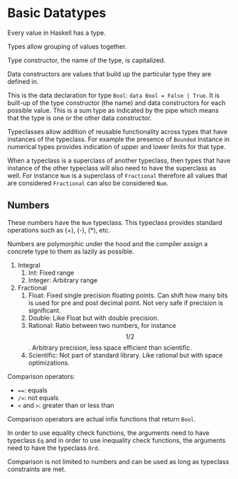 # Basic Datatypes

Every value in Haskell has a type.

Types allow grouping of values together.

Type constructor, the name of the type, is capitalized.

Data constructors are values that build up the particular type they are defined in.

This is the data declaration for type `Bool`: `data Bool = False | True`. It is built-up of the type constructor (the name) and data constructors for each possible value. This is a sum type as indicated by the pipe which means that the type is one or the other data constructor.

Typeclasses allow addition of reusable functionality across types that have instances of the typeclass. For example the presence of `Bounded` instance in numerical types provides indication of upper and lower limits for that type.

When a typeclass is a superclass of another typeclass, then types that have instance of the other typeclass will also need to have the superclass as well. For instance `Num` is a superclass of `Fractional` therefore all values that are considered `Fractional` can also be considered `Num`.

## Numbers

These numbers have the `Num` typeclass. This typeclass provides standard operations such as (+), (-), (*), etc.

Numbers are polymorphic under the hood and the compiler assign a concrete type to them as lazily as possible.

1. Integral
   1. Int: Fixed range
   2. Integer: Arbitrary range
2. Fractional
   1. Float: Fixed single precision floating points. Can shift how many bits is used for pre and post decimal point. Not very safe if precision is significant.
   2. Double: Like Float but with double precision.
   3. Rational: Ratio between two numbers, for instance $$1/2$$. Arbitrary precision, less space efficient than scientific.
   4. Scientific:  Not part of standard library. Like rational but with space optimizations.

Comparison operators:

-  `==`: equals
- `/=`: not equals
- `<` and `>`: greater than or less than

Comparison operators are actual infix functions that return `Bool`.

In order to use equality check functions, the arguments need to have typeclass `Eq` and in order to use inequality check functions, the arguments need to have the typeclass `Ord`.

Comparison is not limited to numbers and can be used as long as typeclass constraints are met.